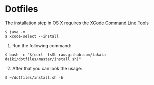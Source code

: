 # Dotfiles

The installation step in OS X requires the [XCode Command Line Tools](https://developer.apple.com/downloads)

```
$ java -v
$ xcode-select --install
```

1. Run the following command:

```
$ bash -c "$(curl -fsSL raw.github.com/takata-daiki/dotfiles/master/install.sh)"
```

2. After that you can look the usage:

```
$ ~/dotfiles/install.sh -h
```
